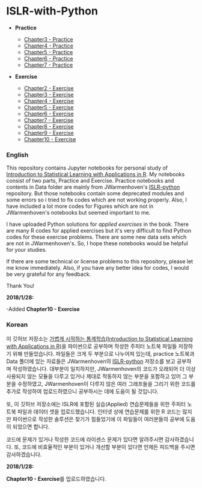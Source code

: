 # ISLR-with-Python
* **Practice**
    * [Chapter3 - Practice](https://nbviewer.jupyter.org/github/belepi93/ISLR-with-Python/blob/master/Notebooks/Chapter3%20-%20Practice.ipynb)
    * [Chapter4 - Practice](https://nbviewer.jupyter.org/github/belepi93/ISLR-with-Python/blob/master/Notebooks/Chapter4%20-%20Practice.ipynb)
    * [Chapter5 - Practice](https://nbviewer.jupyter.org/github/belepi93/ISLR-with-Python/blob/master/Notebooks/Chapter5%20-%20Practice.ipynb)
    * [Chapter6 - Practice](https://nbviewer.jupyter.org/github/belepi93/ISLR-with-Python/blob/master/Notebooks/Chapter6%20-%20Practice.ipynb)
    * [Chapter7 - Practice](https://nbviewer.jupyter.org/github/belepi93/ISLR-with-Python/blob/master/Notebooks/Chapter7%20-%20Practice.ipynb)

* **Exercise**
    * [Chapter2 - Exercise](https://nbviewer.jupyter.org/github/belepi93/ISLR-with-Python/blob/master/Notebooks/Chapter2%20-%20Exercise.ipynb)
    * [Chapter3 - Exercise](https://nbviewer.jupyter.org/github/belepi93/ISLR-with-Python/blob/master/Notebooks/Chapter3%20-%20Exercise.ipynb)
    * [Chapter4 - Exercise](https://nbviewer.jupyter.org/github/belepi93/ISLR-with-Python/blob/master/Notebooks/Chapter4%20-%20Exercise.ipynb)
    * [Chapter5 - Exercise](https://nbviewer.jupyter.org/github/belepi93/ISLR-with-Python/blob/master/Notebooks/Chapter5%20-%20Exercise.ipynb)
    * [Chapter6 - Exercise](https://nbviewer.jupyter.org/github/belepi93/ISLR-with-Python/blob/master/Notebooks/Chapter6%20-%20Exercise.ipynb)
    * [Chapter7 - Exercise](https://nbviewer.jupyter.org/github/belepi93/ISLR-with-Python/blob/master/Notebooks/Chapter7%20-%20Exercise.ipynb)
    * [Chapter8 - Exercise](https://nbviewer.jupyter.org/github/belepi93/ISLR-with-Python/blob/master/Notebooks/Chapter8%20-%20Exercise.ipynb)
    * [Chapter9 - Exercise](https://nbviewer.jupyter.org/github/belepi93/ISLR-with-Python/blob/master/Notebooks/Chapter9%20-%20Exercise.ipynb)
    * [Chapter10 - Exercise](https://nbviewer.jupyter.org/github/belepi93/ISLR-with-Python/blob/master/Notebooks/Chapter10%20-%20Exercise.ipynb)

### English
This repository contains Jupyter notebooks for personal study of [Introduction to Statistical Learning with Applications in R](http://www-bcf.usc.edu/~gareth/ISL/index.html). My notebooks consist of two parts, Practice and Exercise. Practice notebooks and contents in Data folder are mainly from JWarmenhoven's [ISLR-python](https://github.com/JWarmenhoven/ISLR-python) repository. But those notebooks contain some deprecated modules and some errors so i tried to fix codes which are not working properly. Also, I have included a lot more codes for Figures which are not in JWarmenhoven's notebooks but seemed important to me.

I have uploaded Python solutions for *applied exercises* in the book. There are many R codes for applied exercises but it's very difficult to find Python codes for these exercise problems. There are some new data sets which are not in JWarmenhoven's. So, I hope these notebooks would be helpful for your studies.

If there are some technical or license problems to this repository, please let me know immediately. Also, if you have any better idea for codes, I would be very grateful for any feedback.

Thank You!


**2018/1/28:**

-Added **Chapter10 - Exercise**

### Korean
이 깃허브 저장소는 [가볍게 시작하는 통계학습(Introduction to Statistical Learning with Applications in R)](http://www-bcf.usc.edu/~gareth/ISL/index.html)을 파이썬으로 공부하며 작성한 주피터 노트북 파일들 저장하기 위해 만들었습니다. 파일들은 크게 두 부분으로 나누어져 있는데, practice 노트북과 Data 폴더에 있는 자료들은 JWarmenhoven의 [ISLR-python](https://github.com/JWarmenhoven/ISLR-python) 저장소를 보고 공부하며 작성하였습니다. 대부분이 일치하지만, JWarmenhoven의 코드가 오래되어 더 이상 사용되지 않는 모듈을 다루고 있거나 제대로 작동하지 않는 부분을 포함하고 있어 그 부분을 수정하였고, JWarmenhoven이 다루지 않은 여러 그래프들을 그리기 위한 코드를 추가로 작성하여 업로드하였으니 공부하시는 데에 도움이 될 것입니다.

또, 이 깃허브 저장소에는 ISLR에 포함된 실습(Applied) 연습문제들을 위한 주피터 노트북 파일과 데이터 셋을 업로드했습니다. 인터넷 상에 연습문제를 위한 R 코드는 많지만 파이썬으로 작성한 솔루션은 찾기가 힘들었기에 이 파일들이 여러분들의 공부에 도움이 되었으면 합니다.

코드에 문제가 있거나 작성한 코드에 라이센스 문제가 있다면 알려주시면 감사하겠습니다. 또, 코드에 비효율적인 부분이 있거나 개선할 부분이 있다면 언제든 피드백을 주시면 감사하겠습니다.

**2018/1/28:**

**Chapter10 - Exercise**를 업로드하였습니다.